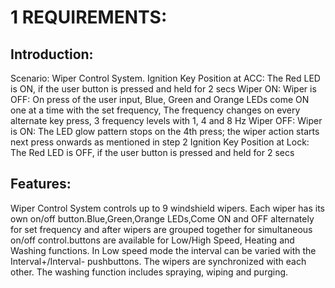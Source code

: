 # 1 REQUIREMENTS:

##  Introduction:

Scenario: Wiper Control System.
Ignition Key Position at ACC: The Red LED is ON, if the user button is pressed and held for 2 secs
Wiper ON: Wiper is OFF: On press of the user input, Blue, Green and Orange LEDs come ON one at a time with the set frequency, The frequency changes on every alternate key press, 3 frequency levels with 1, 4 and 8 Hz
Wiper OFF: Wiper is ON: The LED glow pattern stops on the 4th press; the wiper action starts next press onwards as mentioned in step 2
Ignition Key Position at Lock: The Red LED is OFF, if the user button is pressed and held for 2 secs

## Features:
 Wiper Control System controls up to 9 windshield wipers. Each wiper has its own on/off  button.Blue,Green,Orange LEDs,Come ON and OFF alternately for set frequency and after wipers are grouped together for simultaneous on/off control.buttons are available for Low/High Speed, Heating and Washing functions. In Low speed mode the interval can be varied with the Interval+/Interval- pushbuttons.
The wipers are synchronized with each other. The washing function includes spraying, wiping and purging. 
